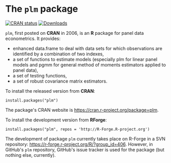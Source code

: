 # The `plm` package

<!-- badges: start -->
[![CRAN
status](https://www.r-pkg.org/badges/version/plm)](https://CRAN.R-project.org/package=plm)
[![Downloads](https://cranlogs.r-pkg.org/badges/plm)](https://CRAN.R-project.org/package=plm)
<!-- badges: end -->


`plm`, first posted on **CRAN** in 2006, is an **R** package for panel
data econometrics. It provides:

- enhanced data.frame to deal with data sets for which observations are identified by a combination of two indexes,
- a set of functions to estimate models (especially plm for linear panel models and pgmm for general method of moments estimators applied to panel data),
- a set of testing functions,
- a set of robust covariance matrix estimators.

To install the released version from **CRAN**:

`install.packages("plm")`

The package's CRAN website is https://cran.r-project.org/package=plm.

To install the development version from **RForge**:

`install.packages("plm", repos = 'http://R-Forge.R-project.org')`

The development of package `plm` currently takes place on R-Forge in a SVN repository: https://r-forge.r-project.org/R/?group_id=406.
However, in GitHub's `plm` repository, GitHub's issue tracker is used for the package (but nothing else, currently).
